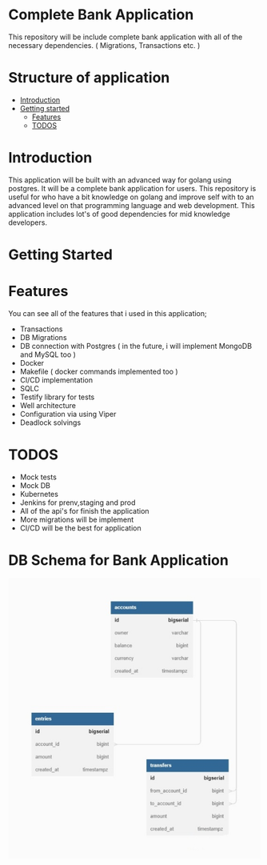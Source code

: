 # Complete Bank Application

This repository will be include complete bank application with all of the necessary dependencies. ( Migrations, Transactions etc. )

# Structure of application

- [Introduction](#introduction)
- [Getting started](#getting-started)
  - [Features](#features)
  - [TODOS](#todos)

# Introduction

This application will be built with an advanced way for golang using postgres. It will be a complete bank application for users. This repository is useful for who have a bit knowledge on golang and improve self with to an advanced level on that programming language and web development. This application includes lot's of good dependencies for mid knowledge developers.

# Getting Started

# Features

You can see all of the features that i used in this application;

- Transactions
- DB Migrations
- DB connection with Postgres ( in the future, i will implement MongoDB and MySQL too )
- Docker
- Makefile ( docker commands implemented too )
- CI/CD implementation
- SQLC
- Testify library for tests
- Well architecture
- Configuration via using Viper
- Deadlock solvings

# TODOS

- Mock tests
- Mock DB
- Kubernetes
- Jenkins for prenv,staging and prod
- All of the api's for finish the application
- More migrations will be implement
- CI/CD will be the best for application

# DB Schema for Bank Application
<img src="img/image.jpg" width:200 height:200></img>
